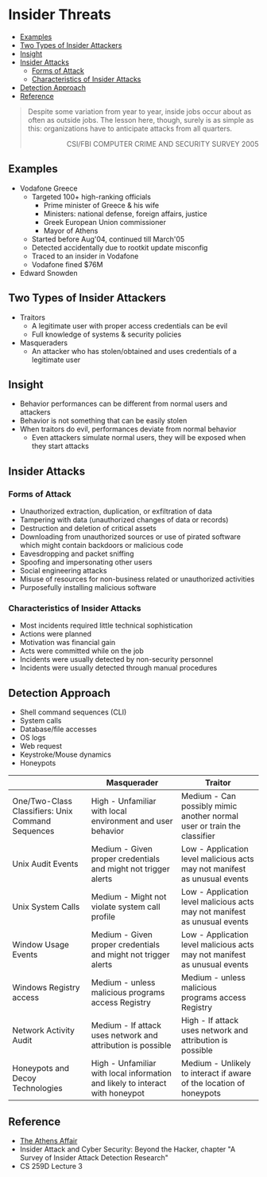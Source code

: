 # Insider Threats

<!-- TOC -->

- [Examples](#examples)
- [Two Types of Insider Attackers](#two-types-of-insider-attackers)
- [Insight](#insight)
- [Insider Attacks](#insider-attacks)
    - [Forms of Attack](#forms-of-attack)
    - [Characteristics of Insider Attacks](#characteristics-of-insider-attacks)
- [Detection Approach](#detection-approach)
- [Reference](#reference)

<!-- /TOC -->

> Despite some variation from year to year, inside jobs occur about as often as outside jobs. The lesson here, though, surely is as simple as this: organizations have to anticipate attacks from all quarters.
> 
> <div align="right">CSI/FBI COMPUTER CRIME AND SECURITY SURVEY 2005</div>

## Examples

* Vodafone Greece
    * Targeted 100+ high-ranking officials
        * Prime minister of Greece & his wife
        * Ministers: national defense, foreign affairs, justice
        * Greek European Union commissioner
        * Mayor of Athens
    * Started before Aug'04, continued till March'05
    * Detected accidentally due to rootkit update misconfig
    * Traced to an insider in Vodafone
    * Vodafone fined $76M
* Edward Snowden

## Two Types of Insider Attackers

* Traitors
    * A legitimate user with proper access credentials can be evil
    * Full knowledge of systems & security policies
* Masqueraders
    * An attacker who has stolen/obtained and uses credentials of a legitimate user

## Insight

* Behavior performances can be different from normal users and attackers
* Behavior is not something that can be easily stolen
* When traitors do evil, performances deviate from normal behavior
    * Even attackers simulate normal users, they will be exposed when they start attacks

## Insider Attacks

### Forms of Attack

* Unauthorized extraction, duplication, or exfiltration of data
* Tampering with data (unauthorized changes of data or records)
* Destruction and deletion of critical assets
* Downloading from unauthorized sources or use of pirated software which might contain backdoors or malicious code
* Eavesdropping and packet sniffing
* Spoofing and impersonating other users
* Social engineering attacks
* Misuse of resources for non-business related or unauthorized activities
* Purposefully installing malicious software

### Characteristics of Insider Attacks

* Most incidents required little technical sophistication
* Actions were planned
* Motivation was financial gain
* Acts were committed while on the job
* Incidents were usually detected by non-security personnel
* Incidents were usually detected through manual procedures

## Detection Approach

* Shell command sequences (CLI)
* System calls
* Database/file accesses
* OS logs
* Web request
* Keystroke/Mouse dynamics
* Honeypots

|                                                     | Masquerader                                                                   | Traitor                                                                   |
| --------------------------------------------------- | ----------------------------------------------------------------------------- | ------------------------------------------------------------------------- |
| One/Two-Class Classifiers: Unix  Command  Sequences | High - Unfamiliar with local environment and user behavior                    | Medium - Can possibly mimic another normal user or train the classifier   |
| Unix Audit Events                                   | Medium - Given proper credentials and might not trigger alerts                | Low - Application level malicious acts may not manifest as unusual events |
| Unix System Calls                                   | Medium - Might not violate system call profile                                | Low - Application level malicious acts may not manifest as unusual events |
| Window Usage Events                                 | Medium - Given proper credentials and might not trigger alerts                | Low - Application level malicious acts may not manifest as unusual events |
| Windows Registry access                             | Medium - unless malicious programs access Registry                            | Medium - unless malicious programs access Registry                        |
| Network Activity Audit                              | Medium - If attack uses network and attribution is possible                   | High - If attack uses network  and attribution is possible                |
| Honeypots and Decoy Technologies                    | High - Unfamiliar with local information and likely to interact with honeypot | Medium - Unlikely to interact if aware of the location of honeypots       |

## Reference

* [The Athens Affair](http://spectrum.ieee.org/telecom/security/the-athens-affair)
* Insider Attack and Cyber Security: Beyond the Hacker, chapter "A Survey of Insider Attack Detection Research"
* CS 259D Lecture 3
